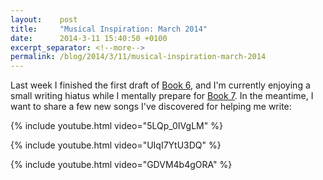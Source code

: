 ```yaml
---
layout:    post
title:     "Musical Inspiration: March 2014"
date:      2014-3-11 15:40:50 +0100
excerpt_separator: <!--more-->
permalink: /blog/2014/3/11/musical-inspiration-march-2014
---
```


Last week I finished the first draft of [Book 6](https://www.jeroensteenbeeke.nl/note-current-projects/), and I'm currently enjoying a small writing hiatus while I mentally prepare for [Book 7](https://www.jeroensteenbeeke.nl/note-current-projects/). In the meantime, I want to share a few new songs I've discovered for helping me write:

<!--more-->
{% include youtube.html video="5LQp_0IVgLM" %}

{% include youtube.html video="UIqI7YtU3DQ" %}

{% include youtube.html video="GDVM4b4gORA" %}